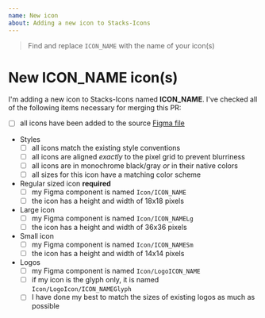 ```yaml
---
name: New icon
about: Adding a new icon to Stacks-Icons
---
```


> Find and replace `ICON_NAME` with the name of your icon(s)

# New ICON_NAME icon(s)

I'm adding a new icon to Stacks-Icons named **ICON_NAME**. I've checked all of the following items necessary for merging this PR:

- [ ] all icons have been added to the source [Figma file](https://www.figma.com/file/NxAqQAi9i5XsrZSm1WYj6tsM)
- Styles
  - [ ] all icons match the existing style conventions
  - [ ] all icons are aligned _exactly_ to the pixel grid to prevent blurriness
  - [ ] all icons are in monochrome black/gray _or_ in their native colors
  - [ ] all sizes for this icon have a matching color scheme
- Regular sized icon **required**
  - [ ] my Figma component is named `Icon/ICON_NAME`
  - [ ] the icon has a height and width of 18x18 pixels
- Large icon
  - [ ] my Figma component is named `Icon/ICON_NAMELg`
  - [ ] the icon has a height and width of 36x36 pixels
- Small icon
  - [ ] my Figma component is named `Icon/ICON_NAMESm`
  - [ ] the icon has a height and width of 14x14 pixels
- Logos
  - [ ] my Figma component is named `Icon/LogoICON_NAME`
  - [ ] if my icon is the glyph only, it is named `Icon/LogoIcon/ICON_NAMEGlyph`
  - [ ] I have done my best to match the sizes of existing logos as much as possible
